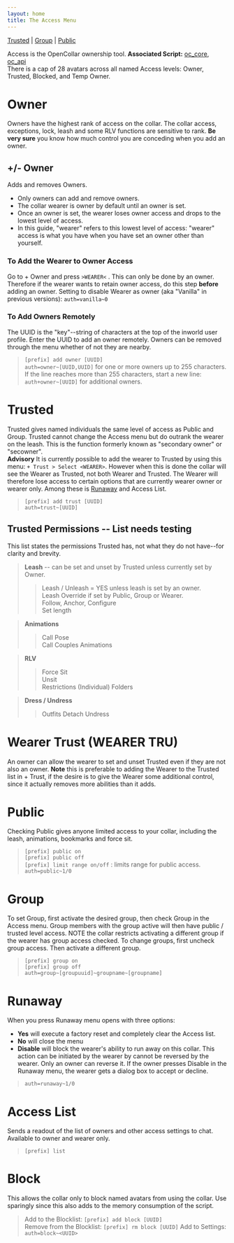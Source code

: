 ```yaml
---
layout: home
title: The Access Menu
---
```


[Trusted](#trusted) | [Group](#group) | [Public](#public)  

Access is the OpenCollar ownership tool. **Associated Script:** [oc_core](https://github.com/OpenCollarTeam/OpenCollar/blob/master/src/collar/oc_core.lsl), [oc_api](https://github.com/OpenCollarTeam/OpenCollar/blob/master/src/collar/oc_api.lsl)    
There is a cap of 28 avatars across all named Access levels: Owner, Trusted, Blocked, and Temp Owner.

# Owner
Owners have the highest rank of access on the collar.  The collar access, exceptions, lock, leash and some RLV functions are sensitive to rank.  **Be very sure** you know how much control you are conceding when you add an owner.

## +/- Owner
Adds and removes Owners.  
* Only owners can add and remove owners.  
* The collar wearer is owner by default until an owner is set.  
* Once an owner is set, the wearer loses owner access and drops to the lowest level of access.
* In this guide, "wearer" refers to this lowest level of access:  "wearer" access is what you have when you have set an owner other than yourself.

### To Add the Wearer to Owner Access 
Go to + Owner and press `>WEARER<` .  This can only be done by an owner.  Therefore if the wearer wants to retain owner access, do this step **before** adding an owner.  Setting to disable Wearer as owner (aka "Vanilla" in previous versions):  `auth=vanilla~0`

### To Add Owners Remotely  

The UUID is the "key"--string of characters at the top of the inworld user profile.  Enter the UUID to add an owner remotely.  Owners can be removed through the menu whether of not they are nearby.

>`[prefix] add owner [UUID]`    
>`auth=owner~[UUID,UUID]` for one or more owners up to 255 characters.  If the line reaches more than 255 characters, start a new line:  
>`auth+owner~[UUID]` for additional owners.

   
# Trusted
Trusted gives named individuals the same level of access as Public and Group.  Trusted cannot change the Access menu but do outrank the wearer on the leash. This is the function formerly known as "secondary owner" or "secowner".  
**Advisory**  It is currently possible to add the wearer to Trusted by using this menu:  `+ Trust > Select <WEARER>`.  However when this is done the collar will see the Wearer as Trusted, not both Wearer and Trusted.  The Wearer will therefore lose access to certain options that are currently wearer owner or wearer only.  Among these is [Runaway](#runaway) and Access List. 

>`[prefix] add trust [UUID]`    
>`auth=trust~[UUID]`  

## Trusted Permissions -- List  **needs testing**

This list states the permissions Trusted has, not what they do not have--for clarity and brevity.  
> **Leash** -- can be set and unset by Trusted unless currently set by Owner.   
>> Leash / Unleash = YES unless leash is set by an owner.    
>> Leash Override if set by Public, Group or Wearer.   
>> Follow, Anchor, Configure  
>> Set length   

> **Animations**    
>> Call Pose  
>> Call Couples Animations  
 
> **RLV**  
>> Force Sit  
>> Unsit        
>> Restrictions (Individual)
>> Folders    

> **Dress / Undress**   
>> Outfits 
>> Detach 
>> Undress 

# Wearer Trust (WEARER TRU)   
An owner can allow the wearer to set and unset Trusted even if they are not also an owner.   **Note** this is preferable to adding the Wearer to the Trusted list in + Trust, if the desire is to give the Wearer some additional control, since it actually removes more abilities than it adds.

# Public
Checking Public gives anyone limited access to your collar, including the leash, animations, bookmarks and force sit.  
>`[prefix] public on`  
>`[prefix] public off`  
>`[prefix] limit range on/off` : limits range for public access.  
`auth=public~1/0`

# Group  
To set Group, first activate the desired group, then check Group in the Access menu.  Group members with the group active will then have public / trusted level access.  NOTE the collar restricts activating a different group if the wearer has group access checked.  To change groups, first uncheck group access. Then activate a different group.  
> `[prefix] group on`  
>`[prefix] group off`  
>`auth=group~[groupuuid]~groupname~[groupname]`

# Runaway
When you press Runaway menu opens with three options:  
- **Yes** will execute a factory reset and completely clear the Access list.
- **No** will close the menu
- **Disable** will block the wearer's ability to run away on this collar.  This action can be initiated by the wearer by cannot be reversed by the wearer.  Only an owner can reverse it.  If the owner presses Disable in the Runaway menu, the wearer gets a dialog box to accept or decline.  
>`auth=runaway~1/0`  

# Access List 
Sends a readout of the list of owners and other access settings to chat.  Available to owner and wearer only.  
> `[prefix] list`  


# Block    
This allows the collar only to block named avatars from using the collar.  Use sparingly since this also adds to the memory consumption of the script.  

>Add to the Blocklist: `[prefix] add block [UUID]`  
>Remove from the Blocklist: `[prefix] rm block [UUID]`
>Add to Settings: `auth=block~<UUID>`
